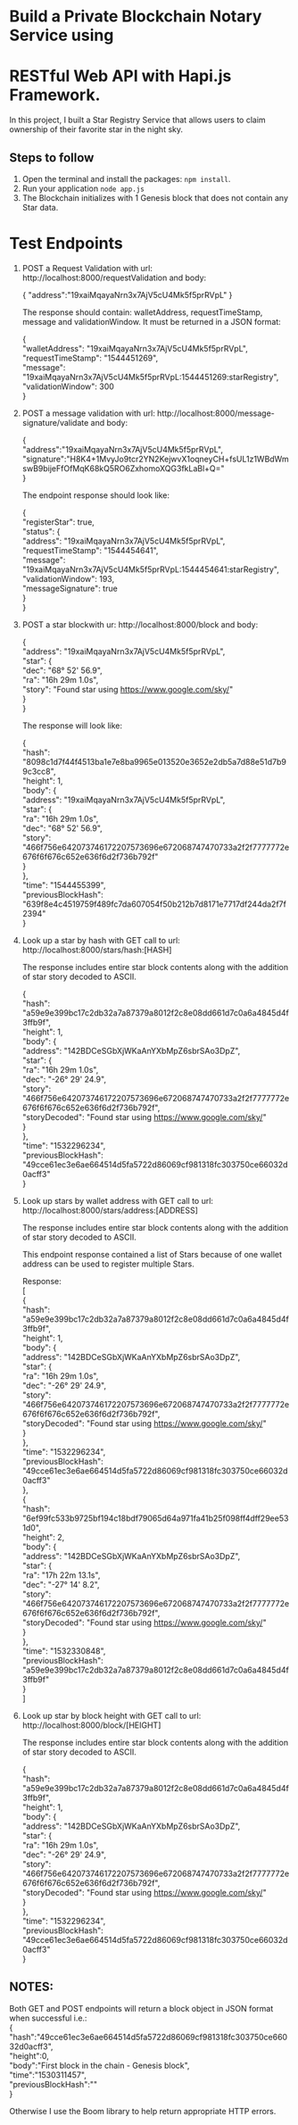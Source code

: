 # Build a Private Blockchain Notary Service using
# RESTful Web API with Hapi.js Framework.

In this project, I built a Star Registry Service that allows users to 
claim ownership of their favorite star in the night sky.

## Steps to follow

1. Open the terminal and install the packages: `npm install`.
2. Run your application `node app.js`
3. The Blockchain initializes with 1 Genesis block that does not contain any Star data.

# Test Endpoints

1. POST a Request Validation with url: http://localhost:8000/requestValidation and body:  

   { "address":"19xaiMqayaNrn3x7AjV5cU4Mk5f5prRVpL" }  

   The response should contain: walletAddress, requestTimeStamp, message and validationWindow. It must be returned in a JSON format:  

   {  
     "walletAddress": "19xaiMqayaNrn3x7AjV5cU4Mk5f5prRVpL",  
     "requestTimeStamp": "1544451269",  
     "message": "19xaiMqayaNrn3x7AjV5cU4Mk5f5prRVpL:1544451269:starRegistry",  
     "validationWindow": 300  
   }  

2. POST a message validation with url: http://localhost:8000/message-signature/validate and body:  

   {  
   "address":"19xaiMqayaNrn3x7AjV5cU4Mk5f5prRVpL",  
    "signature":"H8K4+1MvyJo9tcr2YN2KejwvX1oqneyCH+fsUL1z1WBdWmswB9bijeFfOfMqK68kQ5RO6ZxhomoXQG3fkLaBl+Q="  
   }  

   The endpoint response should look like:  

   {  
    "registerStar": true,  
    "status": {  
    "address": "19xaiMqayaNrn3x7AjV5cU4Mk5f5prRVpL",  
    "requestTimeStamp": "1544454641",  
    "message": "19xaiMqayaNrn3x7AjV5cU4Mk5f5prRVpL:1544454641:starRegistry",  
    "validationWindow": 193,  
    "messageSignature": true  
     }  
   } 
   
3. POST a star blockwith ur: http://localhost:8000/block and body:  

   {  
    "address": "19xaiMqayaNrn3x7AjV5cU4Mk5f5prRVpL",  
    "star": {  
                "dec": "68° 52' 56.9",  
                "ra": "16h 29m 1.0s",  
                "story": "Found star using https://www.google.com/sky/"  
            }  
   }  

   The response will look like:  

   {  
    "hash": "8098c1d7f44f4513ba1e7e8ba9965e013520e3652e2db5a7d88e51d7b99c3cc8",  
    "height": 1,  
    "body": {  
        "address": "19xaiMqayaNrn3x7AjV5cU4Mk5f5prRVpL",  
        "star": {  
            "ra": "16h 29m 1.0s",  
            "dec": "68° 52' 56.9",  
            "story": "466f756e642073746172207573696e672068747470733a2f2f7777772e676f6f676c652e636f6d2f736b792f"  
        }  
    },  
    "time": "1544455399",  
    "previousBlockHash": "639f8e4c4519759f489fc7da607054f50b212b7d8171e7717df244da2f7f2394"  
   }  

4. Look up a star by hash with GET call to url: http://localhost:8000/stars/hash:[HASH]  

   The response includes entire star block contents along with the addition of star story decoded to ASCII.  

   {  
     "hash": "a59e9e399bc17c2db32a7a87379a8012f2c8e08dd661d7c0a6a4845d4f3ffb9f",  
     "height": 1,  
     "body": {  
     "address": "142BDCeSGbXjWKaAnYXbMpZ6sbrSAo3DpZ",  
     "star": {  
       "ra": "16h 29m 1.0s",  
       "dec": "-26° 29' 24.9",  
       "story": "466f756e642073746172207573696e672068747470733a2f2f7777772e676f6f676c652e636f6d2f736b792f",  
       "storyDecoded": "Found star using https://www.google.com/sky/"  
      }  
   },  
   "time": "1532296234",  
   "previousBlockHash": "49cce61ec3e6ae664514d5fa5722d86069cf981318fc303750ce66032d0acff3"  
   }  

5. Look up stars by wallet address with GET call to url: http://localhost:8000/stars/address:[ADDRESS]  

   The response includes entire star block contents along with the addition of star story decoded to ASCII.  

   This endpoint response contained a list of Stars because of one wallet address can be used to register multiple Stars.  

   Response:  
   \[  
     {  
    "hash": "a59e9e399bc17c2db32a7a87379a8012f2c8e08dd661d7c0a6a4845d4f3ffb9f",  
    "height": 1,  
    "body": {  
      "address": "142BDCeSGbXjWKaAnYXbMpZ6sbrSAo3DpZ",  
      "star": {  
        "ra": "16h 29m 1.0s",  
        "dec": "-26° 29' 24.9",  
        "story": "466f756e642073746172207573696e672068747470733a2f2f7777772e676f6f676c652e636f6d2f736b792f",  
        "storyDecoded": "Found star using https://www.google.com/sky/"  
      }  
    },  
    "time": "1532296234",  
    "previousBlockHash": "49cce61ec3e6ae664514d5fa5722d86069cf981318fc303750ce66032d0acff3"  
  },  
  {  
    "hash": "6ef99fc533b9725bf194c18bdf79065d64a971fa41b25f098ff4dff29ee531d0",  
    "height": 2,  
    "body": {  
      "address": "142BDCeSGbXjWKaAnYXbMpZ6sbrSAo3DpZ",  
      "star": {  
        "ra": "17h 22m 13.1s",  
        "dec": "-27° 14' 8.2",  
        "story": "466f756e642073746172207573696e672068747470733a2f2f7777772e676f6f676c652e636f6d2f736b792f",  
        "storyDecoded": "Found star using https://www.google.com/sky/"  
      }  
    },  
    "time": "1532330848",  
    "previousBlockHash": "a59e9e399bc17c2db32a7a87379a8012f2c8e08dd661d7c0a6a4845d4f3ffb9f"  
  }  
  \]  

6. Look up star by block height with GET call to url: http://localhost:8000/block/[HEIGHT]  

   The response includes entire star block contents along with the addition of star story decoded to ASCII.  

   {  
      "hash": "a59e9e399bc17c2db32a7a87379a8012f2c8e08dd661d7c0a6a4845d4f3ffb9f",  
      "height": 1,  
      "body": {  
      "address": "142BDCeSGbXjWKaAnYXbMpZ6sbrSAo3DpZ",  
      "star": {  
         "ra": "16h 29m 1.0s",  
         "dec": "-26° 29' 24.9",  
         "story": "466f756e642073746172207573696e672068747470733a2f2f7777772e676f6f676c652e636f6d2f736b792f",  
         "storyDecoded": "Found star using https://www.google.com/sky/"  
       }  
     },  
     "time": "1532296234",  
     "previousBlockHash": "49cce61ec3e6ae664514d5fa5722d86069cf981318fc303750ce66032d0acff3"  
   }  
	
## NOTES:  

Both GET and POST endpoints will return a block object in JSON format when successful i.e.:  
	{  
		"hash":"49cce61ec3e6ae664514d5fa5722d86069cf981318fc303750ce66032d0acff3",  
		"height":0,  
		"body":"First block in the chain - Genesis block",  
		"time":"1530311457",  
		"previousBlockHash":""  
	}  
	
Otherwise I use the Boom library to help return appropriate HTTP errors.   
